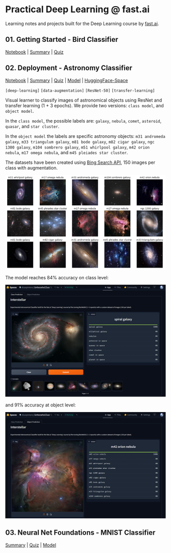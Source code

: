 # Practical Deep Learning @ fast.ai

Learning notes and projects built for the Deep Learning course by [fast.ai](https://course.fast.ai/).

## 01. Getting Started - Bird Classifier

[Notebook](./course2024/lesson_01.ipynb) |
[Summary](./course2024/lesson_01.summary.md) |
[Quiz](./course2024/lesson_01.quiz.md)

## 02. Deployment - Astronomy Classifier

[Notebook](./course2024/lesson_02.astronomy.ipynb) |
[Summary](./course2024/lesson_01.summary.md) |
[Quiz](./course2024/lesson_02.quiz.md) |
[Model](https://huggingface.co/dcarpintero/fastai-interstellar-class) |
[HuggingFace-Space](https://huggingface.co/spaces/dcarpintero/interstellar) 


`[deep-learning]` `[data-augmentation]` `[ResNet-50]` `[transfer-learning]`

Visual learner to classify images of astronomical objects using ResNet and transfer learning (1 + 3 epochs). We provide two versions: `class model`, and `object model`.

In the `class model`, the possible labels are: `galaxy`, `nebula`, `comet`, `asteroid`, `quasar`, and `star cluster`.

In the `object model` the labels are specific astronomy objects: `m31 andromeda galaxy`, `m33 triangulum galaxy`, `m81 bode galaxy`, `m82 cigar galaxy`, `ngc 1300 galaxy`, `m104 sombrero galaxy`, `m51 whirlpool galaxy`, `m42 orion nebula`, `m17 omega nebula`, and `m45 pleiades star cluster`.

The datasets have been created using [Bing Search API](https://www.microsoft.com/en-us/bing/apis/bing-web-search-api), 150 images per class with augmentation.

<p align="center">
  <img src="./course2024/static/hg.00.png">
</p>

The model reaches 84% accuracy on class level:

<p align="center">
  <img src="./course2024/static/hg.01.png">
</p>

and 91% accuracy at object level:

<p align="center">
  <img src="./course2024/static/hg.02.png">
</p>

## 03. Neural Net Foundations - MNIST Classifier

[Summary](./course2024/lesson_03.summary.md) |
[Quiz](./course2024/lesson_03.quiz.md) |
[Model](./course2024/lesson_03.mnist.ipynb)

